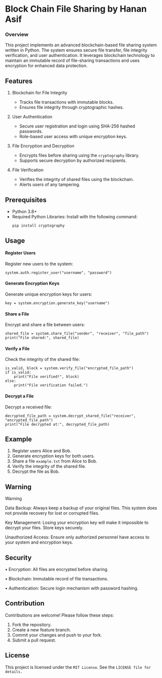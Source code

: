 # Block Chain File Sharing by Hanan Asif

### Overview

This project implements an advanced blockchain-based file sharing system written in Python. The system ensures secure file transfer, file integrity verification, and user authentication. It leverages blockchain technology to maintain an immutable record of file-sharing transactions and uses encryption for enhanced data protection.

## Features

1. Blockchain for File Integrity
   
   - Tracks file transactions with immutable blocks.
   - Ensures file integrity through cryptographic hashes.
  
3. User Authentication
   
   - Secure user registration and login using SHA-256 hashed passwords.
   - Role-based user access with unique encryption keys.
  
4. File Encryption and Decryption

   - Encrypts files before sharing using the `cryptography` library.
   - Supports secure decryption by authorized recipients.
  
5. File Verification

   - Verifies the integrity of shared files using the blockchain.
   - Alerts users of any tampering.
  
## Prerequisites

* Python 3.8+
* Required Python Libraries: Install with the following command:
  ```
  pip install cryptography
  ```
 ## Usage
 #### Register Users
Register new users to the system:
```
system.auth.register_user("username", "password")
```
#### Generate Encryption Keys
Generate unique encryption keys for users:
```
key = system.encryption.generate_key("username")
```
#### Share a File
Encrypt and share a file between users:
```
shared_file = system.share_file("sender", "receiver", "file_path")
print("File shared:", shared_file)
```
#### Verify a File
Check the integrity of the shared file:
```
is_valid, block = system.verify_file("encrypted_file_path")
if is_valid:
    print("File verified!", block)
else:
    print("File verification failed.")
```
#### Decrypt a File
Decrypt a received file:
```
decrypted_file_path = system.decrypt_shared_file("receiver", "encrypted_file_path")
print("File decrypted at:", decrypted_file_path)
```

## Example

1. Register users Alice and Bob.
2. Generate encryption keys for both users.
3. Share a file `example.txt` from Alice to Bob.
4. Verify the integrity of the shared file.
5. Decrypt the file as Bob.

## Warning

> [!WARNING]
> Data Backup: Always keep a backup of your original files. This system does not provide recovery for lost or corrupted files.
> 
> Key Management: Losing your encryption key will make it impossible to decrypt your files. Store keys securely.
> 
> Unauthorized Access: Ensure only authorized personnel have access to your system and encryption keys.

## Security

• Encryption: All files are encrypted before sharing.

• Blockchain: Immutable record of file transactions.

• Authentication: Secure login mechanism with password hashing.

## Contribution
Contributions are welcome! Please follow these steps:
1. Fork the repository.
2. Create a new feature branch.
3. Commit your changes and push to your fork.
4. Submit a pull request.

## License
This project is licensed under the `MIT License`. See the `LICENSE file for details.`
